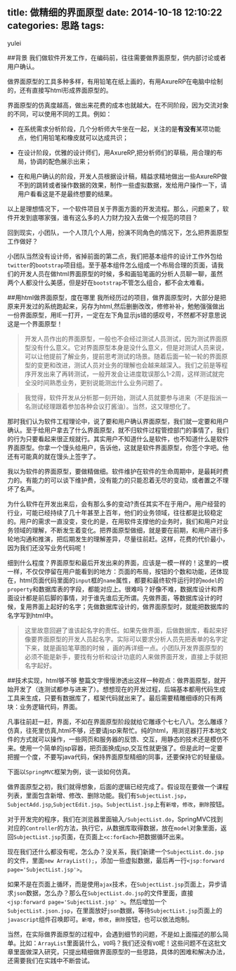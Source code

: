 title: 做精细的界面原型
date: 2014-10-18 12:10:22
categories: 思路
tags: 
---
yulei

##背景
我们做软件开发工作，在编码前，往往需要做界面原型，供内部讨论或者用户确认。
  
做界面原型的工具多种多样，有用铅笔在纸上画的，有用AxureRP在电脑中绘制的，还有直接写html形成界面原型的。  

界面原型的仿真度越高，做出来花费的成本也就越大。在不同阶段，因为交流对象的不同，可以使用不同的工具。例如：  

- 在系统需求分析阶段，几个分析师大牛坐在一起，关注的是**有没有**某项功能点，他们用铅笔和橡皮就可以达成共识；  

- 在设计阶段，优雅的设计师们，用AxureRP,把分析师们的草稿，用合理的布局，协调的配色展示出来；

- 在和用户确认的阶段，开发人员根据设计稿，精益求精地做出一些AxureRP做不到的跳转或者操作数据的效果，制作一些虚拟数据，发给用户操作一下，请用户看看这是不是最终想要的结果。  

以上是理想情况下，一个软件项目关于界面方面的开发流程。那么，问题来了，软件开发到底哪家强，谁有这么多的人力财力投入去做一个规范的项目？

回到现实，小团队，一个人顶几个人用，扮演不同角色的情况下，怎么把界面原型工作做好？

小团队当然没有设计师，省掉前面的第二点，我们把基本组件的设计工作外包给`twitter`的`bootstrap`项目组。至于基本组件怎么组成一个布局合理的页面，请我们的开发人员在做html界面原型的时候，多和画铅笔画的分析人员聊一聊，虽然两个人都没什么美感，但是好在`bootstrap`不管怎么组合，都不会太难看。

##用html做界面原型，度在哪里
我所经历过的项目，做界面原型时，大部分是把原来开发过的系统跑起来，另存为html,然后删删改改，修修补补，勉勉强强做出一份界面原型，用IE一打开，一定在左下角显示js错的感叹号，不然都不好意思说这是一个界面原型！

>开发人员作出的界面原型，一般也不会经过测试人员测试，因为测试界面原型没有什么意义。它对界面原型本身是没什么意义，但是对测试人员来说，可以让他提前了解业务，提前思考测试的场景。随着后面一轮一轮的界面原型的变更和改进，测试人员对业务的理解也会越来越深入。我们之前是等程序开发出来了再转测试，一般开发会让进度耽误那么1-2周，这样测试就完全没时间熟悉业务，更别说能测出什么业务问题了。

>我觉得，软件开发从分析那一刻开始，测试人员就要参与进来（不是指派一名测试经理跟着参加各种会议打酱油）。当然，这又理想化了。

那时我们认为软件工程理论中，说了要和用户确认界面原型，我们就一定要和用户确认。至于给用户拿去了什么界面原型，就不归软件过程管控部门的事情了，我们的行为只要看起来很正规就行。其实用户不知道什么是软件，也不知道什么是软件界面原型。你拿一个馒头给用户，告诉他，这就是软件界面原型，你签个字吧。他还有可能真的就在馒头上签字了。

我以为软件的界面原型，要做精做细。软件维护在软件的生命周期中，是最耗时费力的。有能力的可以谈下维护费，没有能力的只能忍着无尽的变动，或者置之不理坏了名声。

为什么软件在开发出来后，会有那么多的变动?责任其实不在于用户。用户经营的行业，可能已经持续了几十年甚至上百年，他们的业务领域，往往都是比较稳定的。用户的需求一直没变，变化的是，在用软件支撑他的业务时，我们和用户对业务领域的理解，不断发生着变化。把界面原型做细，就是要在前期，和用户进行多轮地沟通和推演，把后期发生的理解差异，尽量往前赶。这样，花费的代价最小，因为我们还没写业务代码呢！

细到什么程度？界面原型和最后开发出来的界面，应该是一模一样的！这里的一模一样，不仅仅停留在用户能看到的地方：页面的布局，按钮的个数和功能，还体现在，html页面代码里面的`input`框的`name`属性，都要和最终软件运行时的`model`的`property`和数据库表的字段，都能对应上。很难吗？好像不难，数据库设计和界面设计都是前后脚的事情，对于谁先谁后无所谓。先做界面，等数据库设计的时候，复用界面上起好的名字；先做数据库设计的，做界面原型时，就能把数据库的名字写到html中。
>这里故意回避了谁该起名字的责任。如果先做界面，后做数据库，看起来好像要界面原型的开发人员起名字。实际可以要求分析人员先把表单的名字定下来，就是画铅笔草图的时候 ，画的再详细一点。小团队开发界面原型的必须不能是新手，要找有分析和设计功底的人来做界面开发，直接上手就把名字起好。

##技术实现，html够不够
整篇文字慢慢渗透出这样一种观点：做界面原型，就开始开发了（连测试都参与进来了）。想想现在的开发过程，后端基本都用代码生成工具来生成，只要有数据库了，框架代码就出来了。最后需要精雕细琢的只有两块：业务逻辑代码，界面。

凡事往前赶一赶，界面，不如在界面原型阶段就给它雕琢个七七八八。怎么雕琢？仿真，往死里仿真,html不够，还要请jsp来帮忙。纯的html，用浏览器打开本地文件的方式就可以操作，一些网页和服务器的反馈、交互，用静态的技术还是模仿不来。使用一个简单的jsp容器，把页面换成jsp,交互性就更强了。但是此时一定要把握一个度，不要写java代码，保持界面原型精细的同事，还要保持它的轻量级。


下面以`SpringMVC`框架为例，谈一谈如何仿真。

做界面原型之初，我们就得想象，后面的逻辑已经完成了。假设现在要做一个课程列表，里面包含新增、修改、删除功能。我们有`SubjectList.jsp`，`SubjectAdd.jsp`,`SubjectEdit.jsp`。`SubjectList.jsp`上有`新增`，`修改`，`删除`按钮。

对于开发完的程序，我们在浏览器里面输入`/SubjectList.do`，SpringMVC找到对应的`Controller`的方法，执行它，从数据库取得数据，放在`model`对象里面，返回`SubjectList.jsp`页面，在页面上`<c:forEach>`把数据循环出来。

现在我们还什么都没有呢，怎么办？没关系，我们新建一个`SubjectList.do.jsp`的文件，里面`new ArrayList();`，添加一些虚拟数据，最后再一行`<jsp:forward page='SubjectList.jsp'>`。

如果不是在页面上循环，而是使用`ajax`技术，在`SubjectList.jsp`页面上，异步请求`json`数据，怎么办？那么在`SubjectList.do.jsp`的文件里面，直接`<jsp:forward page='SubjectList.jsp' >`。然后增加一个`SubjectList.json.jsp`，在里面放好`json`数据，等待`SubjectList.jsp`页面上的`javascript`组件召唤即可。`新增`，`修改`，`删除`按钮，也可以依法炮制。


当然，在实际做界面原型的过程中，会遇到细节的问题，不是如上面描述的那么简单。比如：`ArrayList`里面装什么，`VO`吗？我们还没有`VO`呢！这些问题不在这批文章里面做深入研究，只提出精细做界面原型的一些思路，具体的困难和解决办法，还需要我们在实践中不断尝试。

